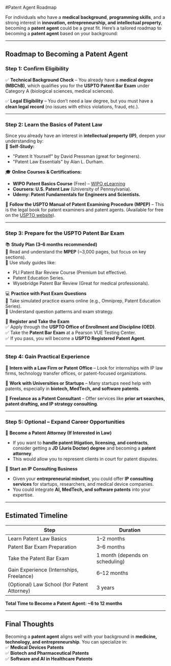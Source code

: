#Patent Agent Roadmap

For individuals who have a **medical background**, **programming skills**, and a strong interest in **innovation, entrepreneurship, and intellectual property**, becoming a **patent agent** could be a great fit. Here’s a tailored roadmap to becoming a **patent agent** based on your background:

---

## **Roadmap to Becoming a Patent Agent**
### **Step 1: Confirm Eligibility**
✅ **Technical Background Check** – You already have a **medical degree (MBChB)**, which qualifies you for the **USPTO Patent Bar Exam** under Category A (biological sciences, medical sciences).  

✅ **Legal Eligibility** – You don’t need a law degree, but you must have a **clean legal record** (no issues with ethics violations, fraud, etc.).

---

### **Step 2: Learn the Basics of Patent Law**
Since you already have an interest in **intellectual property (IP)**, deepen your understanding by:  
📖 **Self-Study:**  
- "Patent It Yourself" by David Pressman (great for beginners).  
- "Patent Law Essentials" by Alan L. Durham.  

🎓 **Online Courses & Certifications:**  
- **WIPO Patent Basics Course** (Free) – [WIPO eLearning](https://welc.wipo.int/)  
- **Coursera: U.S. Patent Law** (University of Pennsylvania).  
- **Udemy: Patent Fundamentals for Engineers and Scientists.**  

📝 **Follow the USPTO Manual of Patent Examining Procedure (MPEP)** – This is the legal book for patent examiners and patent agents. (Available for free on the [USPTO website](https://www.uspto.gov/web/offices/pac/mpep/)).

---

### **Step 3: Prepare for the USPTO Patent Bar Exam**
📚 **Study Plan (3–6 months recommended)**  
🔹 Read and understand the **MPEP** (~3,000 pages, but focus on key sections).  
🔹 Use study guides like:  
   - PLI Patent Bar Review Course (Premium but effective).  
   - Patent Education Series.  
   - Wysebridge Patent Bar Review (Great for medical professionals).  

💻 **Practice with Past Exam Questions**  
🔹 Take simulated practice exams online (e.g., Omniprep, Patent Education Series).  
🔹 Understand question patterns and exam strategy.

📝 **Register and Take the Exam**  
✅ Apply through the **USPTO Office of Enrollment and Discipline (OED)**.  
✅ Take the **Patent Bar Exam** at a Pearson VUE Testing Center.  
✅ If you pass, you will become a **USPTO Registered Patent Agent**.

---

### **Step 4: Gain Practical Experience**  
🔹 **Intern with a Law Firm or Patent Office** – Look for internships with IP law firms, technology transfer offices, or patent-focused organizations.  

🔹 **Work with Universities or Startups** – Many startups need help with patents, especially in **biotech, MedTech, and software patents**.  

🔹 **Freelance as a Patent Consultant** – Offer services like **prior art searches, patent drafting, and IP strategy consulting**.  

---

### **Step 5: Optional – Expand Career Opportunities**  
🚀 **Become a Patent Attorney (If Interested in Law)**  
- If you want to **handle patent litigation, licensing, and contracts**, consider getting a **JD (Juris Doctor) degree** and becoming a **patent attorney**.  
- This would allow you to represent clients in court for patent disputes.  

💼 **Start an IP Consulting Business**  
- Given your **entrepreneurial mindset**, you could offer **IP consulting services** for startups, researchers, and medical device companies.  
- You could integrate **AI, MedTech, and software patents** into your expertise.  

---

## **Estimated Timeline**
| Step | Duration |
|------|----------|
| Learn Patent Law Basics | 1–2 months |
| Patent Bar Exam Preparation | 3–6 months |
| Take the Patent Bar Exam | 1 month (depends on scheduling) |
| Gain Experience (Internships, Freelance) | 6–12 months |
| (Optional) Law School (for Patent Attorney) | 3 years |

**Total Time to Become a Patent Agent: ~6 to 12 months**  

---

## **Final Thoughts**
Becoming a **patent agent** aligns well with your background in **medicine, technology, and entrepreneurship**. You can specialize in:  
✅ **Medical Devices Patents**  
✅ **Biotech and Pharmaceutical Patents**  
✅ **Software and AI in Healthcare Patents**  

